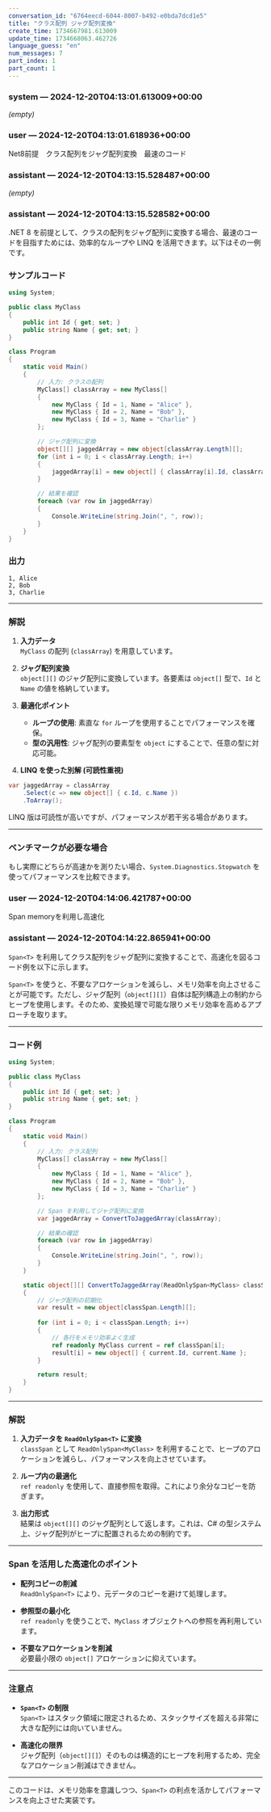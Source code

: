 ```yaml
---
conversation_id: "6764eecd-6044-8007-b492-e0bda7dcd1e5"
title: "クラス配列 ジャグ配列変換"
create_time: 1734667981.613009
update_time: 1734668063.462726
language_guess: "en"
num_messages: 7
part_index: 1
part_count: 1
---
```


### system — 2024-12-20T04:13:01.613009+00:00

_(empty)_

### user — 2024-12-20T04:13:01.618936+00:00

Net8前提　クラス配列をジャグ配列変換　最速のコード

### assistant — 2024-12-20T04:13:15.528487+00:00

_(empty)_

### assistant — 2024-12-20T04:13:15.528582+00:00

.NET 8 を前提として、クラスの配列をジャグ配列に変換する場合、最速のコードを目指すためには、効率的なループや LINQ を活用できます。以下はその一例です。

### サンプルコード

```csharp
using System;

public class MyClass
{
    public int Id { get; set; }
    public string Name { get; set; }
}

class Program
{
    static void Main()
    {
        // 入力: クラスの配列
        MyClass[] classArray = new MyClass[]
        {
            new MyClass { Id = 1, Name = "Alice" },
            new MyClass { Id = 2, Name = "Bob" },
            new MyClass { Id = 3, Name = "Charlie" }
        };

        // ジャグ配列に変換
        object[][] jaggedArray = new object[classArray.Length][];
        for (int i = 0; i < classArray.Length; i++)
        {
            jaggedArray[i] = new object[] { classArray[i].Id, classArray[i].Name };
        }

        // 結果を確認
        foreach (var row in jaggedArray)
        {
            Console.WriteLine(string.Join(", ", row));
        }
    }
}
```

### 出力

```plaintext
1, Alice
2, Bob
3, Charlie
```

---

### 解説

1. **入力データ**  
   `MyClass` の配列 (`classArray`) を用意しています。

2. **ジャグ配列変換**  
   `object[][]` のジャグ配列に変換しています。各要素は `object[]` 型で、`Id` と `Name` の値を格納しています。

3. **最適化ポイント**
   - **ループの使用**: 素直な `for` ループを使用することでパフォーマンスを確保。
   - **型の汎用性**: ジャグ配列の要素型を `object` にすることで、任意の型に対応可能。

4. **LINQ を使った別解 (可読性重視)**

```csharp
var jaggedArray = classArray
    .Select(c => new object[] { c.Id, c.Name })
    .ToArray();
```

LINQ 版は可読性が高いですが、パフォーマンスが若干劣る場合があります。

---

### ベンチマークが必要な場合

もし実際にどちらが高速かを測りたい場合、`System.Diagnostics.Stopwatch` を使ってパフォーマンスを比較できます。

### user — 2024-12-20T04:14:06.421787+00:00

Span memoryを利用し高速化

### assistant — 2024-12-20T04:14:22.865941+00:00

`Span<T>` を利用してクラス配列をジャグ配列に変換することで、高速化を図るコード例を以下に示します。

`Span<T>` を使うと、不要なアロケーションを減らし、メモリ効率を向上させることが可能です。ただし、ジャグ配列（`object[][]`）自体は配列構造上の制約からヒープを使用します。そのため、変換処理で可能な限りメモリ効率を高めるアプローチを取ります。

---

### コード例

```csharp
using System;

public class MyClass
{
    public int Id { get; set; }
    public string Name { get; set; }
}

class Program
{
    static void Main()
    {
        // 入力: クラス配列
        MyClass[] classArray = new MyClass[]
        {
            new MyClass { Id = 1, Name = "Alice" },
            new MyClass { Id = 2, Name = "Bob" },
            new MyClass { Id = 3, Name = "Charlie" }
        };

        // Span を利用してジャグ配列に変換
        var jaggedArray = ConvertToJaggedArray(classArray);

        // 結果の確認
        foreach (var row in jaggedArray)
        {
            Console.WriteLine(string.Join(", ", row));
        }
    }

    static object[][] ConvertToJaggedArray(ReadOnlySpan<MyClass> classSpan)
    {
        // ジャグ配列の初期化
        var result = new object[classSpan.Length][];
        
        for (int i = 0; i < classSpan.Length; i++)
        {
            // 各行をメモリ効率よく生成
            ref readonly MyClass current = ref classSpan[i];
            result[i] = new object[] { current.Id, current.Name };
        }

        return result;
    }
}
```

---

### 解説

1. **入力データを `ReadOnlySpan<T>` に変換**  
   `classSpan` として `ReadOnlySpan<MyClass>` を利用することで、ヒープのアロケーションを減らし、パフォーマンスを向上させています。

2. **ループ内の最適化**  
   `ref readonly` を使用して、直接参照を取得。これにより余分なコピーを防ぎます。

3. **出力形式**  
   結果は `object[][]` のジャグ配列として返します。これは、C# の型システム上、ジャグ配列がヒープに配置されるための制約です。

---

### Span を活用した高速化のポイント

- **配列コピーの削減**  
  `ReadOnlySpan<T>` により、元データのコピーを避けて処理します。
  
- **参照型の最小化**  
  `ref readonly` を使うことで、`MyClass` オブジェクトへの参照を再利用しています。

- **不要なアロケーションを削減**  
  必要最小限の `object[]` アロケーションに抑えています。

---

### 注意点

- **`Span<T>` の制限**  
  `Span<T>` はスタック領域に限定されるため、スタックサイズを超える非常に大きな配列には向いていません。

- **高速化の限界**  
  ジャグ配列（`object[][]`）そのものは構造的にヒープを利用するため、完全なアロケーション削減はできません。

---

このコードは、メモリ効率を意識しつつ、`Span<T>` の利点を活かしてパフォーマンスを向上させた実装です。
